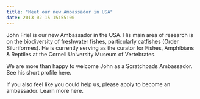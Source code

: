 ```yaml
---
title: "Meet our new Ambassador in USA"
date: 2013-02-15 15:55:00
---
```


John Friel is our new Ambassador in the USA. His main area of research is on the biodiversity of freshwater fishes, particularly catfishes (Order Siluriformes). He is currently serving as the curator for Fishes, Amphibians & Reptiles at the Cornell University Museum of Vertebrates. 

We are more than happy to welcome John as a Scratchpads Ambassador. See his short profile here.

If you also feel like you could help us, please apply to become an ambassador. Learn more  here.

